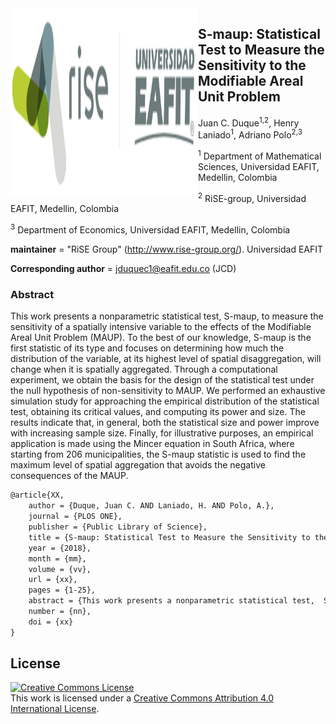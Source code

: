 
<img src="figs/rise_logo.png" alt="Estructura Carpeta" width="300" height="300" align="left">

## S-maup: Statistical Test to Measure the Sensitivity to the Modifiable Areal Unit Problem


Juan C. Duque<sup>1,2</sup>, Henry Laniado<sup>1</sup>, Adriano Polo<sup>2,3</sup>


<sup>1</sup> Department of Mathematical Sciences, Universidad EAFIT, Medellin, Colombia

<sup>2</sup> RiSE-group, Universidad EAFIT, Medellin, Colombia

<sup>3</sup> Department of Economics, Universidad EAFIT, Medellin, Colombia


__maintainer__ = "RiSE Group"  (http://www.rise-group.org/). Universidad EAFIT

__Corresponding author__ = jduquec1@eafit.edu.co (JCD)

### Abstract 

This work presents a nonparametric statistical test, S-maup, to measure the sensitivity of a spatially intensive variable to the effects of the Modifiable Areal Unit Problem (MAUP). To the best of our knowledge, S-maup is the first statistic of its type and focuses on determining how much the distribution of the variable, at its highest level of spatial disaggregation, will change when it is spatially aggregated.  Through a computational experiment, we obtain the basis for the design of the statistical test under the null hypothesis of non-sensitivity to MAUP.  We performed an exhaustive simulation study for approaching the empirical distribution of the statistical test, obtaining its critical values, and computing its power and size. The results indicate that, in general, both the statistical size and power improve with increasing sample size. Finally, for illustrative purposes, an empirical application is made using the Mincer equation in South Africa, where starting from 206 municipalities, the S-maup statistic is used to find the maximum level of spatial aggregation that avoids the negative consequences of the MAUP.

```tex
@article{XX,
    author = {Duque, Juan C. AND Laniado, H. AND Polo, A.},
    journal = {PLOS ONE},
    publisher = {Public Library of Science},
    title = {S-maup: Statistical Test to Measure the Sensitivity to the Modifiable Areal Unit Problem},
    year = {2018},
    month = {mm},
    volume = {vv},
    url = {xx},
    pages = {1-25},
    abstract = {This work presents a nonparametric statistical test,  S-maup, to measure the sensitivity of a spatially intensive variable to the effects of the Modifiable Areal Unit Problem (MAUP). To the best of our knowledge,  S-maup is the first statistic of its type and focuses on determining how much the distribution of the variable, at its highest level of spatial disaggregation, will change when it is spatially aggregated. Through a computational experiment, we obtain the basis for the design of the statistical test under the null hypothesis of non-sensitivity to MAUP. We performed an exhaustive simulation study for approaching the empirical distribution of the statistical test, obtaining its critical values, and computing its power and size. The results indicate that, in general, both the statistical size and power improve with increasing sample size. Finally, for illustrative purposes, an empirical application is made using the Mincer equation in South Africa, where starting from 206 municipalities, the  S-maup statistic is used to find the maximum level of spatial aggregation that avoids the negative consequences of the MAUP.},
    number = {nn},
    doi = {xx}
}
```

## License

<a rel="license" href="http://creativecommons.org/licenses/by/4.0/"><img alt="Creative Commons License" style="border-width:0" src="https://i.creativecommons.org/l/by/4.0/88x31.png" /></a><br />This work is licensed under a <a rel="license" href="http://creativecommons.org/licenses/by/4.0/">Creative Commons Attribution 4.0 International License</a>.

